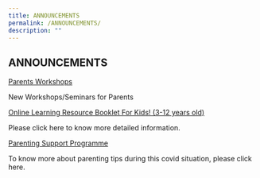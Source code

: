 ```yaml
---
title: ANNOUNCEMENTS
permalink: /ANNOUNCEMENTS/
description: ""
---
```

ANNOUNCEMENTS
-------------


[Parents Workshops](/parents/Useful-Guides-and-Resources/Workshops-Seminars/)

New Workshops/Seminars for Parents

[Online Learning Resource Booklet For Kids! (3-12 years old)](/parents/Useful-Guides-and-Resources/Useful-Guides-and-Resources/)

Please click here to know more detailed information.


[Parenting Support Programme](/parents/Useful-Guides-and-Resources/Parenting-Support-Programme/)

To know more about parenting tips during this covid situation, please click here.